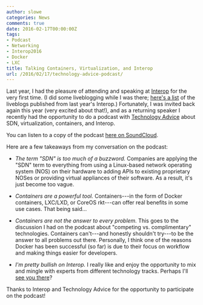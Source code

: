 ```yaml
---
author: slowe
categories: News
comments: true
date: 2016-02-17T00:00:00Z
tags:
- Podcast
- Networking
- Interop2016
- Docker
- LXC
title: Talking Containers, Virtualization, and Interop
url: /2016/02/17/technology-advice-podcast/
---
```


Last year, I had the pleasure of attending and speaking at [Interop][link-4] for the very first time. (I did some liveblogging while I was there; [here's a list][link-1] of the liveblogs published from last year's Interop.) Fortunately, I was invited back again this year (very excited about that!), and as a returning speaker I recently had the opportunity to do a podcast with [Technology Advice][link-3] about SDN, virtualization, containers, and Interop.

You can listen to a copy of the podcast [here on SoundCloud][link-2].

Here are a few takeaways from my conversation on the podcast:

* _The term "SDN" is too much of a buzzword._ Companies are applying the "SDN" term to everything from using a Linux-based network operating system (NOS) on their hardware to adding APIs to existing proprietary NOSes or providing virtual appliances of their software. As a result, it's just become too vague.

* _Containers are a powerful tool._ Containers---in the form of Docker containers, LXC/LXD, or CoreOS rkt---can offer real benefits in some use cases. That being said...

* _Containers are not the answer to every problem._ This goes to the discussion I had on the podcast about "competing vs. complimentary" technologies. Containers can't---and honestly shouldn't try---to be the answer to all problems out there. Personally, I think one of the reasons Docker has been successful (so far) is due to their focus on workflow and making things easier for developers.

* _I'm pretty bullish on Interop._ I really like and enjoy the opportunity to mix and mingle with experts from different technology tracks. Perhaps I'll [see you there][link-5]?

Thanks to Interop and Technology Advice for the opportunity to participate on the podcast!


[link-1]: http://blog.scottlowe.org/tags/#Interop2015
[link-2]: https://soundcloud.com/b2bnationit/vmware
[link-3]: http://technologyadvice.com/
[link-4]: http://www.interop.com/
[link-5]: http://info.interop.com/lasvegas/scheduler/session/containers-orchestrators-and-platforms-the-impact-on-virtualization
